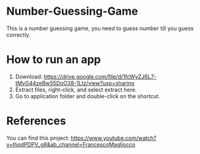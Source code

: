 # Number-Guessing-Game

This is a number guessing game, you need to guess number till you guess correctly.

# How to run an app

1. Download: https://drive.google.com/file/d/1fcWyZJ6L7-tMvG44zeBw55DoO38-1Ltz/view?usp=sharing
2. Extract files, right-click, and select extract here.
3. Go to application folder and double-click on the shortcut.

# References

You can find this project: https://www.youtube.com/watch?v=IhqdPDPV_g8&ab_channel=FrancescoMagliocco
